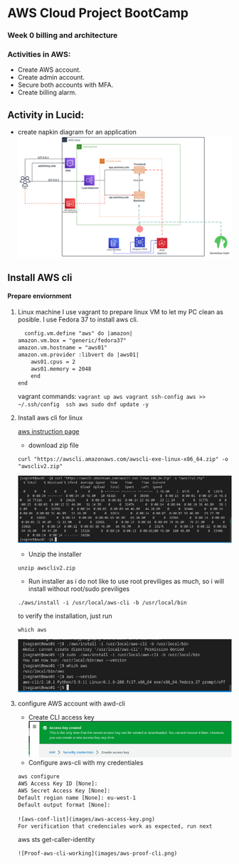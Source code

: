 # AWS Cloud Project BootCamp 
### Week 0 billing and architecture 

### Activities in AWS:
- Create AWS account.
- Create admin account.
- Secure both accounts with MFA.
- Create billing alarm.

## Activity in Lucid:
- create napkin diagram for an application
![CrudderNapkinDiagram](images/CrudderNapkinDiagram.svg)

## Install AWS cli 
#### Prepare enviornment 
1. Linux machine
    I use vagrant to prepare linux VM to let my PC clean as posible.
    I use Fedora 37 to install aws cli.
    ```vagrant
      config.vm.define "aws" do |amazon|
    amazon.vm.box = "generic/fedora37"
    amazon.vm.hostname = "aws01"
    amazon.vm.provider :libvert do |aws01|
        aws01.cpus = 2
        aws01.memory = 2048
        end    
    end
    ``` 
    vagrant commands:
        ```
        vagrant up aws
        vagrant ssh-config aws >> ~/.ssh/config 
        ssh aws
        sudo dnf update -y 
        ```

2. Install aws cli for linux

    [aws instruction page](https://docs.aws.amazon.com/cli/latest/userguide/getting-started-install.html)
    - download zip file 

    ``` 
    curl "https://awscli.amazonaws.com/awscli-exe-linux-x86_64.zip" -o "awscliv2.zip"
    ```
    ![Curl command](images/curl-awscli-zip.png)
    - Unzip the installer 
    ```
    unzip awscliv2.zip
    ```
    - Run installer
    as i do not like to use root previliges as much, so i will install without root/sudo previliges
    ```
    ./aws/install -i /usr/local/aws-cli -b /usr/local/bin
    ```
    to verify the installation, just run 
    ```
    which aws
    ```
    ![Verify the installation](images/aws-install.png)

3. configure AWS account with awd-cli
    - Create CLI access key 
    ![Access key creation](images/access-key.png)
    - Configure aws-cli with my credentiales 
    ```
    aws configure
    AWS Access Key ID [None]: 
    AWS Secret Access Key [None]: 
    Default region name [None]: eu-west-1
    Default output format [None]: 

    ![aws-conf-list](images/aws-access-key.png)
    For verification that credenciales work as expected, run next 
    ```
    aws sts get-caller-identity
    ```
    ![Proof-aws-cli-working](images/aws-proof-cli.png)
    




